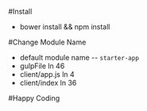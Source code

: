 #Install
- bower install && npm install

#Change Module Name 
- default module name -- `starter-app`
- gulpFile ln 46
- client/app.js ln 4
- client/index ln 36

#Happy Coding
